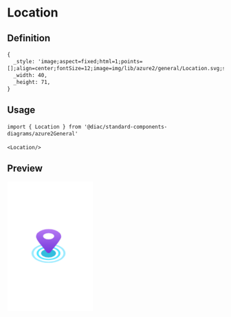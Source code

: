 # Location

## Definition

```
{
  _style: 'image;aspect=fixed;html=1;points=[];align=center;fontSize=12;image=img/lib/azure2/general/Location.svg;strokeColor=none;',
  _width: 40,
  _height: 71,
}
```

## Usage

```
import { Location } from '@diac/standard-components-diagrams/azure2General'

<Location/>
```

## Preview

<img src="./location.png" width="200"/>
